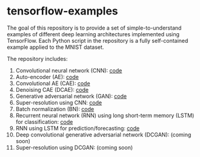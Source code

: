 # tensorflow-examples
The goal of this repository is to provide a set of simple-to-understand examples of different deep learning architectures implemented using TensorFlow.  Each Python script in the repository is a fully self-contained example applied to the MNIST dataset.  

The repository includes:  
1. Convolutional neural network (CNN): [code](cnn.py)
2. Auto-encoder (AE): [code](ae.py)
3. Convolutional AE (CAE): [code](cae.py)
4. Denoising CAE (DCAE): [code](dcae.py)
5. Generative adversarial network (GAN): [code](gan.py)
6. Super-resolution using CNN: [code](superres_cnn.py)
7. Batch normalization (BN): [code](bn.py)
8. Recurrent neural network (RNN) using long short-term memory (LSTM) for classification: [code](lstm_class.py)
9. RNN using LSTM for prediction/forecasting: [code](lstm_pred.py)
10. Deep convolutional generative adversarial network (DCGAN): (coming soon)
11. Super-resolution using DCGAN: (coming soon)

